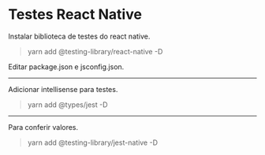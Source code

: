# Testes React Native

Instalar biblioteca de testes do react native.

> yarn add @testing-library/react-native -D

Editar package.json e jsconfig.json.

___

Adicionar intellisense para testes.

> yarn add @types/jest -D

___

Para conferir valores.

> yarn add @testing-library/jest-native -D